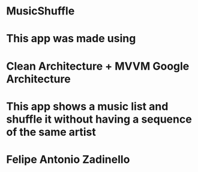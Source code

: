 # MusicShuffle

# This app was made using
# Clean Architecture + MVVM Google Architecture

# This app shows a music list and shuffle it without having a sequence of the same artist


# Felipe Antonio Zadinello
